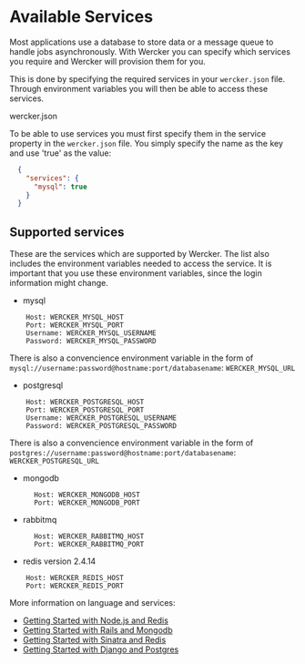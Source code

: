 # Available Services

Most applications use a database to store data or a message queue to handle jobs asynchronously. With Wercker you can specify which services you require and Wercker will provision them for you.

This is done by specifying the required services in your `wercker.json` file. Through environment variables you will then be able to access these services.

wercker.json

To be able to use services you must first specify them in the service property in the `wercker.json` file. You simply specify the name as the key and use 'true' as the value:

``` json
  {
    "services": {
      "mysql": true
    }
  }
```

## Supported services

These are the services which are supported by Wercker. The list also includes the environment variables needed to access the service. It is important that you use these environment variables, since the login information might change.

* mysql
```
    Host: WERCKER_MYSQL_HOST
    Port: WERCKER_MYSQL_PORT
    Username: WERCKER_MYSQL_USERNAME
    Password: WERCKER_MYSQL_PASSWORD
```
There is also a convencience environment variable in the form of `mysql://username:password@hostname:port/databasename`: `WERCKER_MYSQL_URL`

* postgresql
```
    Host: WERCKER_POSTGRESQL_HOST
    Port: WERCKER_POSTGRESQL_PORT
    Username: WERCKER_POSTGRESQL_USERNAME
    Password: WERCKER_POSTGRESQL_PASSWORD
```
There is also a convencience environment variable in the form of `postgres://username:password@hostname:port/databasename`: `WERCKER_POSTGRESQL_URL`




* mongodb
```
      Host: WERCKER_MONGODB_HOST
      Port: WERCKER_MONGODB_PORT
```

* rabbitmq
```
      Host: WERCKER_RABBITMQ_HOST
      Port: WERCKER_RABBITMQ_PORT
```

* redis version 2.4.14
```
    Host: WERCKER_REDIS_HOST
    Port: WERCKER_REDIS_PORT
```

More information on language and services:

* [Getting Started with Node.js and Redis](/articles/nodejs-redis/)
* [Getting Started with Rails and Mongodb](/articles/rails-mongoid/)
* [Getting Started with Sinatra and Redis](/articles/sinatra-redis/)
* [Getting Started with Django and Postgres](/articles/django-postgres/)